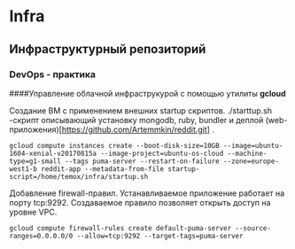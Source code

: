 # Infra
## Инфраструктурный репозиторий
### DevOps - практика

####Управление облачной инфраструкурой с помощью утилиты **gcloud**

Создание ВМ с применением внешних startup скриптов.
  ./starttup.sh -скрипт описывающий установку mongodb, ruby, bundler и деплой (web-приложения)[https://github.com/Artemmkin/reddit.git] .

```
gcloud compute instances create --boot-disk-size=10GB --image=ubuntu-1604-xenial-v20170815a --image-project=ubuntu-os-cloud --machine-type=g1-small --tags puma-server --restart-on-failure --zone=europe-west1-b reddit-app --metadata-from-file startup-script=/home/temox/infra/startup.sh
```

Добавление firewall-правил.
Устанавливаемое приложение работает на порту tcp:9292. Создаваемое правило позволяет открыть доступ на уровне VPC.
```
gcloud compute firewall-rules create default-puma-server --source-ranges=0.0.0.0/0 --allow=tcp:9292 --target-tags=puma-server
```

